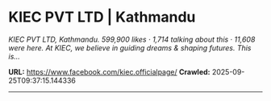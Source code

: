 # KIEC PVT LTD | Kathmandu

*KIEC PVT LTD, Kathmandu. 599,900 likes · 1,714 talking about this · 11,608 were here. At KIEC, we believe in guiding dreams & shaping futures. This is...*

**URL:** https://www.facebook.com/kiec.officialpage/
**Crawled:** 2025-09-25T09:37:15.144336

---

